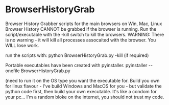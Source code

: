 # BrowserHistoryGrab
Browser History Grabber scripts for the main browsers on Win, Mac, Linux
Browser History CANNOT be grabbed if the browser is running. Run the script/executable with the -kill switch to kill the browsers. 
WARNING: There is no warning - it will kill all processes assocaited with the browser. You WILL lose work. 

run the scripts with: python BrowserHistoryGrab.py -kill (if required) 

Portable executables have been created with pyinstaller. 
pyinstaller --onefile BrowserHistoryGrab.py 

(need to run it on the OS type you want the executable for. Build you own for linux flavour - I've build Windows and MacOS for you - but validate the python code first, then build your own executable. It's like a condom for your pc... I'm a random bloke on the internet, you should not trust my code. 




